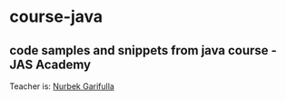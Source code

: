 # course-java
code samples and snippets from java course - JAS Academy
---
Teacher is: <a href="https://www.linkedin.com/in/ngariful">Nurbek Garifulla</a>
